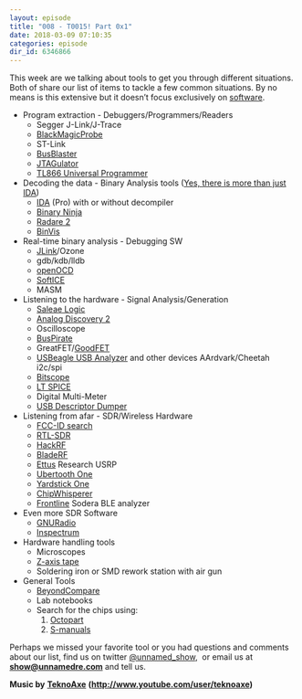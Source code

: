 ```yaml
---
layout: episode
title: "008 - T0015! Part 0x1"
date: 2018-03-09 07:10:35
categories: episode
dir_id: 6346866
---
```

<p><span style="font-weight: 400;">This week are we talking about tools to get you through different situations. Both of share our list of items to tackle a few common situations. By no means is this extensive but it doesn’t focus exclusively on</span> <a href= "https://github.com/wtsxDev/reverse-engineering"><span style= "font-weight: 400;">software</span></a><span style= "font-weight: 400;">.</span></p> <ul> <li style="font-weight: 400;"><span style= "font-weight: 400;">Program extraction - Debuggers/Programmers/Readers</span></li> <li style="list-style: none; display: inline;"> <ul> <li style="font-weight: 400;"><span style= "font-weight: 400;">Segger J-Link/J-Trace</span></li> <li style="font-weight: 400;"><a href= "https://1bitsquared.com/products/black-magic-probe"><span style= "font-weight: 400;">BlackMagicProbe</span></a></li> <li style="font-weight: 400;"><span style= "font-weight: 400;">ST-Link</span></li> <li style="font-weight: 400;"><a href= "http://dangerousprototypes.com/docs/Bus_Blaster"><span style= "font-weight: 400;">BusBlaster</span></a></li> <li style="font-weight: 400;"><a href= "http://www.grandideastudio.com/jtagulator/"><span style= "font-weight: 400;">JTAGulator</span></a></li> <li style="font-weight: 400;"><a href= "http://autoelectric.cn/EN/TL866_main.html"><span style= "font-weight: 400;">TL866 Universal Programmer</span></a></li> </ul> </li> <li style="font-weight: 400;"><span style= "font-weight: 400;">Decoding the data - Binary Analysis tools (</span><a href= "https://reverseengineering.stackexchange.com/questions/1817/is-there-any-disassembler-to-rival-ida-pro"><span style="font-weight: 400;">Yes, there is more than just IDA</span></a><span style= "font-weight: 400;">)</span></li> <li style="list-style: none; display: inline;"> <ul> <li style="font-weight: 400;"><a href= "https://www.hex-rays.com/products/ida/index.shtml"><span style= "font-weight: 400;">IDA</span></a> <span style= "font-weight: 400;">(Pro) with or without decompiler</span></li> <li style="font-weight: 400;"><a href= "https://binary.ninja/"><span style="font-weight: 400;">Binary Ninja</span></a></li> <li style="font-weight: 400;"><a href= "http://www.radare.org/r/"><span style="font-weight: 400;">Radare 2</span></a></li> <li style="font-weight: 400;"><a href= "http://binvis.io/#/"><span style= "font-weight: 400;">BinVis</span></a></li> </ul> </li> <li style="font-weight: 400;"><span style= "font-weight: 400;">Real-time binary analysis - Debugging SW</span></li> <li style="list-style: none; display: inline;"> <ul> <li style="font-weight: 400;"><a href= "https://www.segger.com/"><span style= "font-weight: 400;">JLink</span></a><span style= "font-weight: 400;">/Ozone</span></li> <li style="font-weight: 400;"><span style= "font-weight: 400;">gdb/kdb/lldb</span></li> <li style="font-weight: 400;"><a href= "http://openocd.org/doc-release/html/Daemon-Configuration.html"><span style="font-weight: 400;"> openOCD</span></a></li> <li style="font-weight: 400;"><a href= "http://openocd.org/doc-release/html/Daemon-Configuration.html"><span style="font-weight: 400;"> SoftICE</span></a></li> <li style="font-weight: 400;"><span style= "font-weight: 400;">MASM</span></li> </ul> </li> <li style="font-weight: 400;"><span style= "font-weight: 400;">Listening to the hardware - Signal Analysis/Generation</span></li> <li style="list-style: none; display: inline;"> <ul> <li style="font-weight: 400;"><a href= "https://www.saleae.com/"><span style="font-weight: 400;">Saleae Logic</span></a></li> <li style="font-weight: 400;"><a href= "https://analogdiscovery.com/"><span style= "font-weight: 400;">Analog Discovery 2</span></a></li> <li style="font-weight: 400;"><span style= "font-weight: 400;">Oscilloscope</span></li> <li style="font-weight: 400;"><a href= "http://dangerousprototypes.com/docs/Bus_Pirate"><span style= "font-weight: 400;">BusPirate</span></a></li> <li style="font-weight: 400;"><span style= "font-weight: 400;">GreatFET/</span><a href= "http://goodfet.sourceforge.net/"><span style= "font-weight: 400;">GoodFET</span></a></li> <li style="font-weight: 400;"><a href= "https://www.totalphase.com/products/beagle-usb12/"><span style= "font-weight: 400;">USBeagle USB Analyzer</span></a> <span style= "font-weight: 400;">and other devices AArdvark/Cheetah i2c/spi</span></li> <li style="font-weight: 400;"><a href= "http://bitscope.com/"><span style= "font-weight: 400;">Bitscope</span></a></li> <li style="font-weight: 400;"><a href= "https://electronics.stackexchange.com/questions/1206/what-are-the-freeware-spice-simulators-available"> <span style="font-weight: 400;">LT SPICE</span></a></li> <li style="font-weight: 400;"><span style= "font-weight: 400;">Digital Multi-Meter</span></li> <li style="font-weight: 400;"><a href= "http://www.thesycon.de/eng/usb_descriptordumper.shtml"><span style="font-weight: 400;"> USB Descriptor Dumper</span></a></li> </ul> </li> <li style="font-weight: 400;"><span style= "font-weight: 400;">Listening from afar - SDR/Wireless Hardware</span></li> <li style="list-style: none; display: inline;"> <ul> <li style="font-weight: 400;"><a href= "https://fccid.io/"><span style="font-weight: 400;">FCC-ID search</span></a></li> <li style="font-weight: 400;"><a href= "https://www.rtl-sdr.com/about-rtl-sdr/"><span style= "font-weight: 400;">RTL-SDR</span></a></li> <li style="font-weight: 400;"><a href= "https://greatscottgadgets.com/hackrf/"><span style= "font-weight: 400;">HackRF</span></a></li> <li style="font-weight: 400;"><a href= "https://www.nuand.com/"><span style= "font-weight: 400;">BladeRF</span></a></li> <li style="font-weight: 400;"><a href= "https://www.ettus.com/"><span style= "font-weight: 400;">Ettus</span></a> <span style= "font-weight: 400;">Research USRP</span></li> <li style="font-weight: 400;"><a href= "https://greatscottgadgets.com/ubertoothone/"><span style= "font-weight: 400;">Ubertooth One</span></a></li> <li style="font-weight: 400;"><a href= "https://greatscottgadgets.com/yardstickone/"><span style= "font-weight: 400;">Yardstick One</span></a></li> <li style="font-weight: 400;"><a href= "https://newae.com/tools/chipwhisperer/"><span style= "font-weight: 400;">ChipWhisperer</span></a></li> <li style="font-weight: 400;"><a href= "http://shop.fte.com/"><span style= "font-weight: 400;">Frontline</span></a> <span style= "font-weight: 400;">Sodera BLE analyzer</span></li> </ul> </li> <li style="font-weight: 400;"><span style="font-weight: 400;">Even more SDR Software</span></li> <li style="list-style: none; display: inline;"> <ul> <li style="font-weight: 400;"><a href= "https://www.gnuradio.org/"><span style= "font-weight: 400;">GNURadio</span></a></li> <li style="font-weight: 400;"><a href= "https://github.com/miek/inspectrum"><span style= "font-weight: 400;">Inspectrum</span></a></li> </ul> </li> <li style="font-weight: 400;"><span style= "font-weight: 400;">Hardware handling tools</span></li> <li style="list-style: none; display: inline;"> <ul> <li style="font-weight: 400;"><span style= "font-weight: 400;">Microscopes</span></li> <li style="font-weight: 400;"><a href= "https://www.adafruit.com/product/1656"><span style= "font-weight: 400;">Z-axis tape</span></a></li> <li style="font-weight: 400;"><span style= "font-weight: 400;">Soldering iron or SMD rework station with air gun</span></li> </ul> </li> <li style="font-weight: 400;"><span style= "font-weight: 400;">General Tools</span></li> <li style="list-style: none; display: inline;"> <ul> <li style="font-weight: 400;"><a href= "http://scootersoftware.com/"><span style= "font-weight: 400;">BeyondCompare</span></a></li> <li style="font-weight: 400;"><span style="font-weight: 400;">Lab notebooks</span></li> <li style="font-weight: 400;"><span style= "font-weight: 400;">Search for the chips using:</span></li> <li style="list-style: none; display: inline;"> <ol> <li style="font-weight: 400;"><a href= "https://octopart.com/"><span style= "font-weight: 400;">Octopart</span></a></li> <li style="font-weight: 400;"><a href= "http://www.s-manuals.com/smd"><span style= "font-weight: 400;">S-manuals</span></a></li> </ol> </li> </ul> </li> </ul> <p><span style="font-weight: 400;">Perhaps we missed your favorite tool or you had questions and comments about our list, find us on twitter</span> <a href= "https://twitter.com/unnamed_show"><span style= "font-weight: 400;">@unnamed_show</span></a><span style= "font-weight: 400;">,  or email us at</span> <a href= "mailto:show@unnamedre.com"><strong>show@unnamedre.com</strong></a> <span style="font-weight: 400;">and tell us.</span></p> <p><strong>Music by</strong> <a href= "http://www.teknoaxe.com"><strong>TeknoAxe</strong></a> <strong>(</strong><a href= "http://www.youtube.com/user/teknoaxe"><strong>http://www.youtube.com/user/teknoaxe</strong></a><strong>)</strong></p>